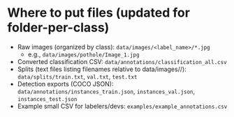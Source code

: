 # Where to put files (updated for folder-per-class)

- Raw images (organized by class): `data/images/<label_name>/*.jpg`
  - e.g., `data/images/pothole/Image_1.jpg`
- Converted classification CSV: `data/annotations/classification_all.csv`
- Splits (text files listing filenames relative to data/images/<class>/): `data/splits/train.txt`, `val.txt`, `test.txt`
- Detection exports (COCO JSON): `data/annotations/instances_train.json`, `instances_val.json`, `instances_test.json`
- Example small CSV for labelers/devs: `examples/example_annotations.csv`
